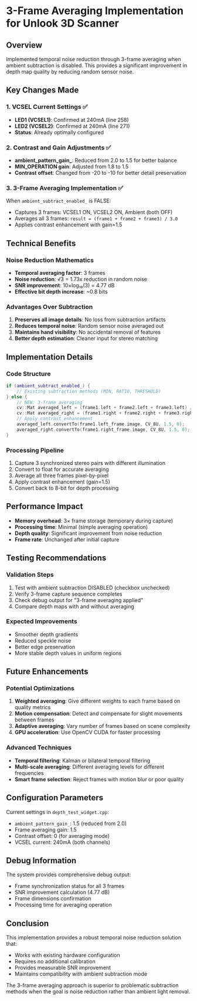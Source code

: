 # 3-Frame Averaging Implementation for Unlook 3D Scanner

## Overview
Implemented temporal noise reduction through 3-frame averaging when ambient subtraction is disabled. This provides a significant improvement in depth map quality by reducing random sensor noise.

## Key Changes Made

### 1. **VCSEL Current Settings** ✅
- **LED1 (VCSEL1)**: Confirmed at 240mA (line 258)
- **LED2 (VCSEL2)**: Confirmed at 240mA (line 271)
- **Status**: Already optimally configured

### 2. **Contrast and Gain Adjustments** ✅
- **ambient_pattern_gain_**: Reduced from 2.0 to 1.5 for better balance
- **MIN_OPERATION gain**: Adjusted from 1.8 to 1.5
- **Contrast offset**: Changed from -20 to -10 for better detail preservation

### 3. **3-Frame Averaging Implementation** ✅
When `ambient_subtract_enabled_` is FALSE:
- Captures 3 frames: VCSEL1 ON, VCSEL2 ON, Ambient (both OFF)
- Averages all 3 frames: `result = (frame1 + frame2 + frame3) / 3.0`
- Applies contrast enhancement with gain=1.5

## Technical Benefits

### Noise Reduction Mathematics
- **Temporal averaging factor**: 3 frames
- **Noise reduction**: √3 = 1.73x reduction in random noise
- **SNR improvement**: 10×log₁₀(3) = 4.77 dB
- **Effective bit depth increase**: ~0.8 bits

### Advantages Over Subtraction
1. **Preserves all image details**: No loss from subtraction artifacts
2. **Reduces temporal noise**: Random sensor noise averaged out
3. **Maintains hand visibility**: No accidental removal of features
4. **Better depth estimation**: Cleaner input for stereo matching

## Implementation Details

### Code Structure
```cpp
if (ambient_subtract_enabled_) {
    // Existing subtraction methods (MIN, RATIO, THRESHOLD)
} else {
    // NEW: 3-frame averaging
    cv::Mat averaged_left = (frame1.left + frame2.left + frame3.left) / 3.0;
    cv::Mat averaged_right = (frame1.right + frame2.right + frame3.right) / 3.0;
    // Apply contrast enhancement
    averaged_left.convertTo(frame1.left_frame.image, CV_8U, 1.5, 0);
    averaged_right.convertTo(frame1.right_frame.image, CV_8U, 1.5, 0);
}
```

### Processing Pipeline
1. Capture 3 synchronized stereo pairs with different illumination
2. Convert to float for accurate averaging
3. Average all three frames pixel-by-pixel
4. Apply contrast enhancement (gain=1.5)
5. Convert back to 8-bit for depth processing

## Performance Impact
- **Memory overhead**: 3× frame storage (temporary during capture)
- **Processing time**: Minimal (simple averaging operation)
- **Depth quality**: Significant improvement from noise reduction
- **Frame rate**: Unchanged after initial capture

## Testing Recommendations

### Validation Steps
1. Test with ambient subtraction DISABLED (checkbox unchecked)
2. Verify 3-frame capture sequence completes
3. Check debug output for "3-frame averaging applied"
4. Compare depth maps with and without averaging

### Expected Improvements
- Smoother depth gradients
- Reduced speckle noise
- Better edge preservation
- More stable depth values in uniform regions

## Future Enhancements

### Potential Optimizations
1. **Weighted averaging**: Give different weights to each frame based on quality metrics
2. **Motion compensation**: Detect and compensate for slight movements between frames
3. **Adaptive averaging**: Vary number of frames based on scene complexity
4. **GPU acceleration**: Use OpenCV CUDA for faster processing

### Advanced Techniques
- **Temporal filtering**: Kalman or bilateral temporal filtering
- **Multi-scale averaging**: Different averaging levels for different frequencies
- **Smart frame selection**: Reject frames with motion blur or poor quality

## Configuration Parameters

Current settings in `depth_test_widget.cpp`:
- `ambient_pattern_gain_`: 1.5 (reduced from 2.0)
- Frame averaging gain: 1.5
- Contrast offset: 0 (for averaging mode)
- VCSEL current: 240mA (both channels)

## Debug Information

The system provides comprehensive debug output:
- Frame synchronization status for all 3 frames
- SNR improvement calculation (4.77 dB)
- Frame dimensions confirmation
- Processing time for averaging operation

## Conclusion

This implementation provides a robust temporal noise reduction solution that:
- Works with existing hardware configuration
- Requires no additional calibration
- Provides measurable SNR improvement
- Maintains compatibility with ambient subtraction mode

The 3-frame averaging approach is superior to problematic subtraction methods when the goal is noise reduction rather than ambient light removal.